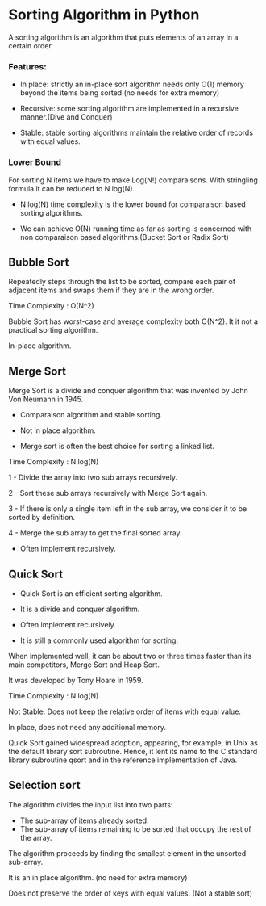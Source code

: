 # Sorting Algorithm in Python

A sorting algorithm is an algorithm that puts elements of an array in a certain order.

### Features:
- In place: strictly an in-place sort algorithm needs only O(1) memory beyond the items being sorted.(no needs for extra memory)

- Recursive: some sorting algorithm are implemented in a recursive manner.(Dive and Conquer)

- Stable: stable sorting algorithms maintain the relative order of records with equal values.

### Lower Bound

For sorting N items we have to make Log(N!) comparaisons. With stringling formula it can be reduced to N log(N).
- N log(N) time complexity is the lower bound for comparaison based sorting algorithms.

- We can achieve O(N) running time as far as sorting is concerned with non comparaison based algorithms.(Bucket Sort or Radix Sort)

## Bubble Sort

Repeatedly steps through the list to be sorted, compare each pair of adjacent items and swaps them if they are in the wrong order.

Time Complexity : O(N^2)

Bubble Sort has worst-case and average complexity both O(N^2). It it not a practical sorting algorithm.

In-place algorithm.

## Merge Sort

Merge Sort is a divide and conquer algorithm that was invented by John Von Neumann in 1945.

- Comparaison algorithm and stable sorting.

- Not in place algorithm.

- Merge sort is often the best choice for sorting a linked list.

Time Complexity : N log(N)

1 - Divide the array into two sub arrays recursively.

2 - Sort these sub arrays recursively with Merge Sort again.

3 - If there is only a single item left in the sub array, we consider it to be sorted by definition.

4 - Merge the sub array to get the final sorted array.

- Often implement recursively.

## Quick Sort


- Quick Sort is an efficient sorting algorithm.

- It is a divide and conquer algorithm.

- Often implement recursively.

-  It is still a commonly used algorithm for sorting.

When implemented well, it can be about two or three times faster than its main competitors, Merge Sort and Heap Sort.

It was developed by Tony Hoare in 1959.

Time Complexity : N log(N)

Not Stable. Does not keep the relative order of items with equal value.

In place, does not need any additional memory.

Quick Sort gained widespread adoption, appearing, for example, in Unix as the default library sort subroutine. Hence, it lent its name to the C standard library subroutine qsort and in the reference implementation of Java.

## Selection sort

The algorithm divides the input list into two parts:
  - The sub-array of items already sorted.
  - The sub-array of items remaining to be sorted that occupy the rest of the array.

The algorithm proceeds by finding the smallest element in the unsorted sub-array.

It is an in place algorithm. (no need for extra memory)

Does not preserve the order of keys with equal values. (Not a stable sort)
